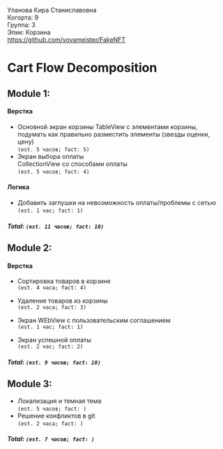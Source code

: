 
Уланова Кира Станиславовна
<br /> Когорта: 9
<br /> Группа: 3
<br /> Эпик: Корзина
<br /> https://github.com/vovameister/FakeNFT

# Cart Flow Decomposition


## Module 1:

#### Верстка
- Основной экран корзины
TableView с элементами корзины, подумать как правильно разместить элементы (звезды оценки, цену)                 
`(est. 5 часов; fact: 5)`
- Экран выбора оплаты  
CollectionView со способами оплаты   
`(est. 5 часов; fact: 4) `


#### Логика
- Добавить заглушки на невозможность оплаты/проблемы с сетью  
`(est. 1 час; fact: 1)`

##### Total: `(est. 11 часов; fact: 10)`



## Module 2:
#### Верстка
- Сортировка товаров в корзине   
`(est. 4 часа; fact: 4)`

- Удаление товаров из корзины   
`(est. 2 часа; fact: 3)`

- Экран WEbView с пользовательским соглашением   
`(est. 1 час; fact: 1)`


- Экран успешной оплаты  
`(est. 2 час; fact: 2)`

##### Total: `(est. 9 часов; fact: 10)`

## Module 3:

- Локализация и темная тема  
`(est. 5 часов; fact: )`
- Решение конфликтов в git  
`(est. 2 часа; fact: )`

##### Total: `(est. 7 часов; fact: )`
